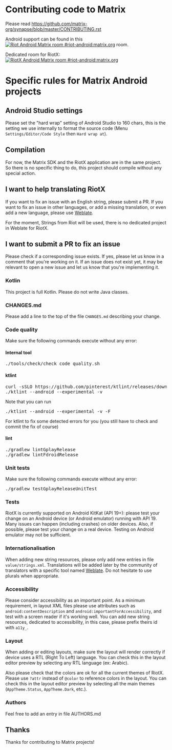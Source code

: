 # Contributing code to Matrix

Please read https://github.com/matrix-org/synapse/blob/master/CONTRIBUTING.rst

Android support can be found in this [![Riot Android Matrix room #riot-android:matrix.org](https://img.shields.io/matrix/riot-android:matrix.org.svg?label=%23riot-android:matrix.org&logo=matrix&server_fqdn=matrix.org)](https://matrix.to/#/#riot-android:matrix.org) room.

Dedicated room for RiotX: [![RiotX Android Matrix room #riot-android:matrix.org](https://img.shields.io/matrix/riotx:matrix.org.svg?label=%23RiotX:matrix.org&logo=matrix&server_fqdn=matrix.org)](https://matrix.to/#/#riotx:matrix.org)

# Specific rules for Matrix Android projects

## Android Studio settings

Please set the "hard wrap" setting of Android Studio to 160 chars, this is the setting we use internally to format the source code (Menu `Settings/Editor/Code Style` then `Hard wrap at`).

## Compilation

For now, the Matrix SDK and the RiotX application are in the same project. So there is no specific thing to do, this project should compile without any special action.

## I want to help translating RiotX

If you want to fix an issue with an English string, please submit a PR.
If you want to fix an issue in other languages, or add a missing translation, or even add a new language, please use [Weblate](https://translate.riot.im/projects/riot-android/).

For the moment, Strings from Riot will be used, there is no dedicated project in Weblate for RiotX.

## I want to submit a PR to fix an issue

Please check if a corresponding issue exists. If yes, please let us know in a comment that you're working on it.
If an issue does not exist yet, it may be relevant to open a new issue and let us know that you're implementing it.

### Kotlin

This project is full Kotlin. Please do not write Java classes.

### CHANGES.md

Please add a line to the top of the file `CHANGES.md` describing your change.

### Code quality

Make sure the following commands execute without any error:

#### Internal tool

<pre>
./tools/check/check_code_quality.sh
</pre>

#### ktlint

<pre>
curl -sSLO https://github.com/pinterest/ktlint/releases/download/0.34.2/ktlint && chmod a+x ktlint
./ktlint --android --experimental -v
</pre>

Note that you can run

<pre>
./ktlint --android --experimental -v -F
</pre>

For ktlint to fix some detected errors for you (you still have to check and commit the fix of course)

#### lint

<pre>
./gradlew lintGplayRelease
./gradlew lintFdroidRelease
</pre>

### Unit tests

Make sure the following commands execute without any error:

<pre>
./gradlew testGplayReleaseUnitTest
</pre>

### Tests

RiotX is currently supported on Android KitKat (API 19+): please test your change on an Android device (or Android emulator) running with API 19. Many issues can happen (including crashes) on older devices.
Also, if possible, please test your change on a real device. Testing on Android emulator may not be sufficient.

### Internationalisation

When adding new string resources, please only add new entries in file `value/strings.xml`. Translations will be added later by the community of translators with a specific tool named [Weblate](https://translate.riot.im/projects/riot-android/).
Do not hesitate to use plurals when appropriate.

### Accessibility

Please consider accessibility as an important point. As a minimum requirement, in layout XML files please use attributes such as `android:contentDescription` and `android:importantForAccessibility`, and test with a screen reader if it's working well. You can add new string resources, dedicated to accessibility, in this case, please prefix theirs id with `a11y_`.

### Layout

When adding or editing layouts, make sure the layout will render correctly if device uses a RTL (Right To Left) language.
You can check this in the layout editor preview by selecting any RTL language (ex: Arabic).

Also please check that the colors are ok for all the current themes of RiotX. Please use `?attr` instead of `@color` to reference colors in the layout. You can check this in the layout editor preview by selecting all the main themes (`AppTheme.Status`, `AppTheme.Dark`, etc.).

### Authors

Feel free to add an entry in file AUTHORS.md

## Thanks

Thanks for contributing to Matrix projects!
